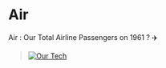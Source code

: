 # Air
Air : Our Total Airline Passengers on 1961 ? :airplane:

> [![Our Tech](https://skillicons.dev/icons?i=python,tensorflow,pytorch)](https://skillicons.dev)
